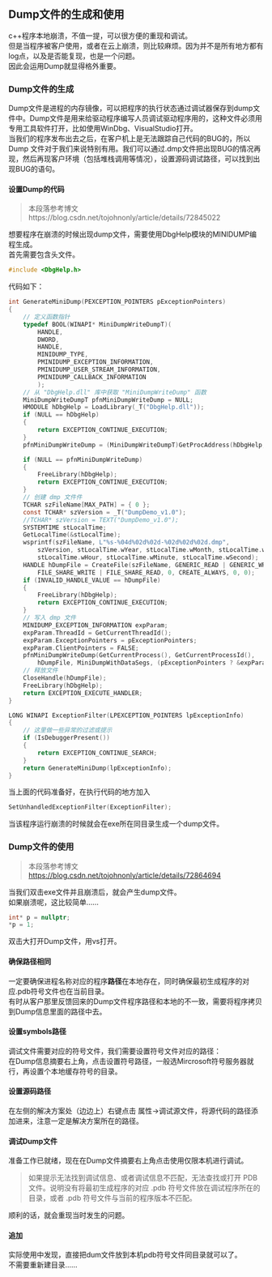 ## Dump文件的生成和使用
c++程序本地崩溃，不值一提，可以很方便的重现和调试。   
但是当程序被客户使用，或者在云上崩溃，则比较麻烦。因为并不是所有地方都有log点，以及是否能复现，也是一个问题。   
因此会运用Dump就显得格外重要。   
### Dump文件的生成
Dump文件是进程的内存镜像，可以把程序的执行状态通过调试器保存到dump文件中。Dump文件是用来给驱动程序编写人员调试驱动程序用的，这种文件必须用专用工具软件打开，比如使用WinDbg、VisualStudio打开。       
当我们的程序发布出去之后，在客户机上是无法跟踪自己代码的BUG的，所以 Dump 文件对于我们来说特别有用。我们可以通过.dmp文件把出现BUG的情况再现，然后再现客户环境（包括堆栈调用等情况），设置源码调试路径，可以找到出现BUG的语句。     
#### 设置Dump的代码
> 本段落参考博文https://blog.csdn.net/tojohnonly/article/details/72845022   
   
想要程序在崩溃的时候出现dump文件，需要使用DbgHelp模块的MINIDUMP编程生成。   
首先需要包含头文件。  
```c
#include <DbgHelp.h>   
```    
代码如下：   
```c
int GenerateMiniDump(PEXCEPTION_POINTERS pExceptionPointers)
{
    // 定义函数指针
    typedef BOOL(WINAPI* MiniDumpWriteDumpT)(
        HANDLE,
        DWORD,
        HANDLE,
        MINIDUMP_TYPE,
        PMINIDUMP_EXCEPTION_INFORMATION,
        PMINIDUMP_USER_STREAM_INFORMATION,
        PMINIDUMP_CALLBACK_INFORMATION
        );
    // 从 "DbgHelp.dll" 库中获取 "MiniDumpWriteDump" 函数
    MiniDumpWriteDumpT pfnMiniDumpWriteDump = NULL;
    HMODULE hDbgHelp = LoadLibrary(_T("DbgHelp.dll"));
    if (NULL == hDbgHelp)
    {
        return EXCEPTION_CONTINUE_EXECUTION;
    }
    pfnMiniDumpWriteDump = (MiniDumpWriteDumpT)GetProcAddress(hDbgHelp, "MiniDumpWriteDump");

    if (NULL == pfnMiniDumpWriteDump)
    {
        FreeLibrary(hDbgHelp);
        return EXCEPTION_CONTINUE_EXECUTION;
    }
    // 创建 dmp 文件件
    TCHAR szFileName[MAX_PATH] = { 0 };
    const TCHAR* szVersion = _T("DumpDemo_v1.0");
    //TCHAR* szVersion = TEXT("DumpDemo_v1.0");
    SYSTEMTIME stLocalTime;
    GetLocalTime(&stLocalTime);
    wsprintf(szFileName, L"%s-%04d%02d%02d-%02d%02d%02d.dmp",
        szVersion, stLocalTime.wYear, stLocalTime.wMonth, stLocalTime.wDay,
        stLocalTime.wHour, stLocalTime.wMinute, stLocalTime.wSecond);
    HANDLE hDumpFile = CreateFile(szFileName, GENERIC_READ | GENERIC_WRITE,
        FILE_SHARE_WRITE | FILE_SHARE_READ, 0, CREATE_ALWAYS, 0, 0);
    if (INVALID_HANDLE_VALUE == hDumpFile)
    {
        FreeLibrary(hDbgHelp);
        return EXCEPTION_CONTINUE_EXECUTION;
    }
    // 写入 dmp 文件
    MINIDUMP_EXCEPTION_INFORMATION expParam;
    expParam.ThreadId = GetCurrentThreadId();
    expParam.ExceptionPointers = pExceptionPointers;
    expParam.ClientPointers = FALSE;
    pfnMiniDumpWriteDump(GetCurrentProcess(), GetCurrentProcessId(),
        hDumpFile, MiniDumpWithDataSegs, (pExceptionPointers ? &expParam : NULL), NULL, NULL);
    // 释放文件
    CloseHandle(hDumpFile);
    FreeLibrary(hDbgHelp);
    return EXCEPTION_EXECUTE_HANDLER;
}

LONG WINAPI ExceptionFilter(LPEXCEPTION_POINTERS lpExceptionInfo)
{
    // 这里做一些异常的过滤或提示
    if (IsDebuggerPresent())
    {
        return EXCEPTION_CONTINUE_SEARCH;
    }
    return GenerateMiniDump(lpExceptionInfo);
}
```    
当上面的代码准备好，在执行代码的地方加入
```c
SetUnhandledExceptionFilter(ExceptionFilter);   
```   
当该程序运行崩溃的时候就会在exe所在同目录生成一个dump文件。   
### Dump文件的使用
> 本段落参考博文 https://blog.csdn.net/tojohnonly/article/details/72864694   
   
当我们双击exe文件并且崩溃后，就会产生dump文件。   
如果崩溃呢，这比较简单……   
```c
int* p = nullptr;   
*p = 1;   
```   
双击大打开Dump文件，用vs打开。    
#### 确保路径相同
一定要确保进程名称对应的程序**路径**在本地存在，同时确保最初生成程序的对应.pdb符号文件也在当前目录。   
有时从客户那里反馈回来的Dump文件程序路径和本地的不一致，需要将程序拷贝到Dump信息里面的路径中去。   
#### 设置symbols路径
调试文件需要对应的符号文件，我们需要设置符号文件对应的路径：   
在Dump信息摘要右上角，点击设置符号路径，一般选Mircrosoft符号服务器就行，再设置个本地缓存符号的目录。   
#### 设置源码路径
在左侧的解决方案处（边边上）右键点击 属性->调试源文件，将源代码的路径添加进来，注意一定是解决方案所在的路径。    
#### 调试Dump文件
准备工作已就绪，现在在Dump文件摘要右上角点击使用仅限本机进行调试。    
> 如果提示无法找到调试信息、或者调试信息不匹配，无法查找或打开 PDB 文件。说明没有将最初生成程序的对应 .pdb 符号文件放在调试程序所在的目录，或者 .pdb 符号文件与当前的程序版本不匹配。   
   
顺利的话，就会重现当时发生的问题。   
#### 追加
实际使用中发现，直接把dum文件放到本机pdb符号文件同目录就可以了。   
不需要重新建目录……